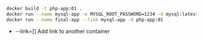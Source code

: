 ``` bash
docker build -t php-app:01 .
docker run --name mysql-app -e MYSQL_ROOT_PASSWORD=1234 -d mysql:latest
docker run --name final-app --link mysql-app -d php-app:01
 ```
- --link=[] Add link to another container